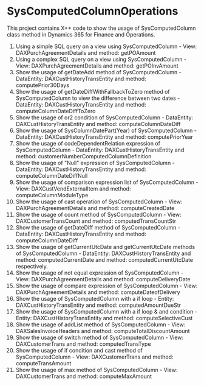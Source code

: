 # SysComputedColumnOperations
This project contains X++ code to show the usage of SysComputedColumn class method in Dynamics 365 for Finance and Operations.
1) Using a simple SQL query on a view using SysComputedColumn - View: DAXPurchAgreementDetails and method: getPOAmount
2) Using a complex SQL query on a view using SysComputedColumn - View: DAXPurchAgreementDetails and method: getPOInvAmount
3) Show the usage of getDateAdd method of SysComputedColumn - DataEntity: DAXCustHistoryTransEntity and method: computePrior30Days
4) Show the usage of getDateDiffWithFallbackToZero method of SysComputedColumn to view the difference between two dates - DataEntity: DAXCustHistoryTransEntity and method: computeColumnDateDiffToZero
5) Show the usage of or2 condition of SysComputedColumn - DataEntity: DAXCustHistoryTransEntity and method: computeColumnDateDiff
6) Show the usage of SysColumnDatePart(Year) of SysComputedColumn - DataEntity: DAXCustHistoryTransEntity and method: computePriorYear
7) Show the usage of codeDependentRelation expression of SysComputedColumn - DataEntity: DAXCustHistoryTransEntity and method: customerNumberComputedColumnDefinition
8) Show the usage of "Null" expression of SysComputedColumn - DataEntity: DAXCustHistoryTransEntity and method: computeColumnDateDiffNull
9) Show the usage of comparison expression list of SysComputedColumn - View: DAXCustVendExternalItem and method: computeColumnModuleType
10) Show the usage of cast operation of SysComputedColumn - View: DAXPurchAgreementDetails and method: computeCreatedDate
11) Show the usage of count method of SysComputedColumn - View: DAXCustomerTransCount  and method: computedTransCountStr
12) Show the usage of getDateDiff method of SysComputedColumn - DataEntity: DAXCustHistoryTransEntity  and method: computeColumnDateDiff
13) Show the usage of getCurrentUtcDate and getCurrentUtcDate methods of SysComputedColumn - DataEntity: DAXCustHistoryTransEntity  and method: computedCurrentDate and method: computedCurrentUtcDate respectively.
14) Show the usage of not equal expression of SysComputedColumn - View: DAXPurchAgreementDetails and method: computeDeliveryDate
15) Show the usage of compare expression of SysComputedColumn - View: DAXPurchAgreementDetails and method: computeDateofDelivery
16) Show the usage of SysComputedColumn with a if loop - Entity: DAXCustHistoryTransEntity and method: computedAmountDueStr 
17) Show the usage of SysComputedColumn with a if loop & and condition - Entity: DAXCustHistoryTransEntity and method: computeSelectiveCust
18) Show the usage of addList method of SysComputedColumn - View: DAXSalesInvoiceHeaders and method: computeTotalDiscountAmount
19) Show the usage of switch method of SysComputedColumn - View: DAXCustomerTrans and method: computedTransType
20) Show the usage of if condition and cast method of SysComputedColumn - View: DAXCustomerTrans and method: computeTransAmount
21) Show the usage of max method of SysComputedColumn - View: DAXCustomerTrans and method: computeMaxAmount
